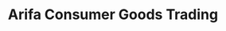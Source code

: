 ---
title: "Arifa Consumer Goods Trading"
url: /tarlac-city/arifa-consumer-goods-trading/
shop: Dorfladen
---